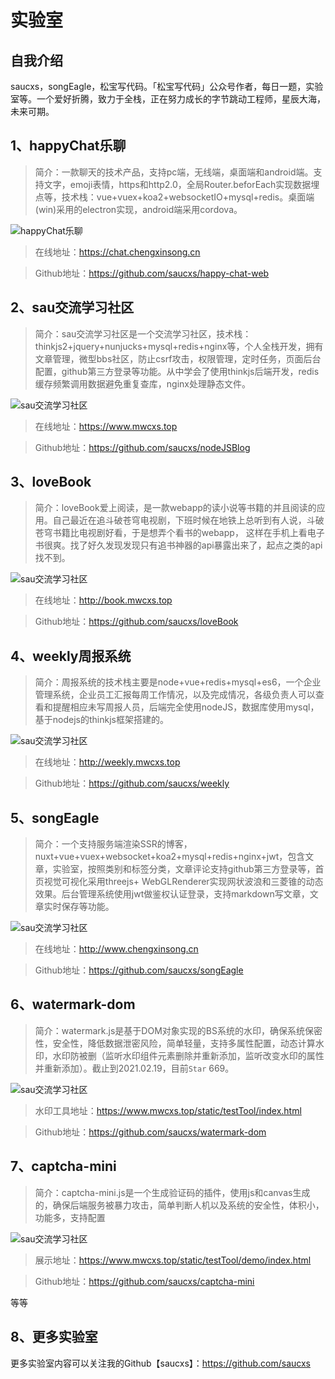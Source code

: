 # 实验室

## 自我介绍
saucxs，songEagle，松宝写代码。「松宝写代码」公众号作者，每日一题，实验室等。一个爱好折腾，致力于全栈，正在努力成长的字节跳动工程师，星辰大海，未来可期。

## 1、happyChat乐聊
> 简介：一款聊天的技术产品，支持pc端，无线端，桌面端和android端。支持文字，emoji表情，https和http2.0，全局Router.beforEach实现数据埋点等，技术栈：vue+vuex+koa2+websocketIO+mysql+redis。桌面端(win)采用的electron实现，android端采用cordova。

![happyChat乐聊](./happyChat.jpg)

> 在线地址：https://chat.chengxinsong.cn

> Github地址：https://github.com/saucxs/happy-chat-web


## 2、sau交流学习社区
> 简介：sau交流学习社区是一个交流学习社区，技术栈：thinkjs2+jquery+nunjucks+mysql+redis+nginx等，个人全栈开发，拥有文章管理，微型bbs社区，防止csrf攻击，权限管理，定时任务，页面后台配置，github第三方登录等功能。从中学会了使用thinkjs后端开发，redis缓存频繁调用数据避免重复查库，nginx处理静态文件。

![sau交流学习社区](./sauCommunity.jpg)

> 在线地址：https://www.mwcxs.top

> Github地址：https://github.com/saucxs/nodeJSBlog



## 3、loveBook
> 简介：loveBook爱上阅读，是一款webapp的读小说等书籍的并且阅读的应用。自己最近在追斗破苍穹电视剧，下班时候在地铁上总听到有人说，斗破苍穹书籍比电视剧好看，于是想弄个看书的webapp， 这样在手机上看电子书很爽。找了好久发现发现只有追书神器的api暴露出来了，起点之类的api找不到。

![sau交流学习社区](./lovebook.jpg)

> 在线地址：http://book.mwcxs.top

> Github地址：https://github.com/saucxs/loveBook


## 4、weekly周报系统
> 简介：周报系统的技术栈主要是node+vue+redis+mysql+es6，一个企业管理系统，企业员工汇报每周工作情况，以及完成情况，各级负责人可以查看和提醒相应未写周报人员，后端完全使用nodeJS，数据库使用mysql，基于nodejs的thinkjs框架搭建的。

![sau交流学习社区](./weekly.jpg)

> 在线地址：http://weekly.mwcxs.top

> Github地址：https://github.com/saucxs/weekly


## 5、songEagle
> 简介：一个支持服务端渲染SSR的博客，nuxt+vue+vuex+websocket+koa2+mysql+redis+nginx+jwt，包含文章，实验室，按照类别和标签分类，文章评论支持github第三方登录等，首页视觉可视化采用threejs+ WebGLRenderer实现网状波浪和三菱锥的动态效果。后台管理系统使用jwt做鉴权认证登录，支持markdown写文章，文章实时保存等功能。

![sau交流学习社区](./songEagle.jpg)

> 在线地址：http://www.chengxinsong.cn

> Github地址：https://github.com/saucxs/songEagle


## 6、watermark-dom
> 简介：watermark.js是基于DOM对象实现的BS系统的水印，确保系统保密性，安全性，降低数据泄密风险，简单轻量，支持多属性配置，动态计算水印，水印防被删（监听水印组件元素删除并重新添加，监听改变水印的属性并重新添加）。截止到2021.02.19，目前`Star` 669。

![sau交流学习社区](./watermark.jpg)

> 水印工具地址：https://www.mwcxs.top/static/testTool/index.html

> Github地址：https://github.com/saucxs/watermark-dom


## 7、captcha-mini
> 简介：captcha-mini.js是一个生成验证码的插件，使用js和canvas生成的，确保后端服务被暴力攻击，简单判断人机以及系统的安全性，体积小，功能多，支持配置

![sau交流学习社区](./watermark.jpg)

> 展示地址：https://www.mwcxs.top/static/testTool/demo/index.html

> Github地址：https://github.com/saucxs/captcha-mini

等等

## 8、更多实验室

更多实验室内容可以关注我的Github【saucxs】：https://github.com/saucxs
